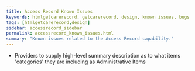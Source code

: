 ```yaml
---
title: Access Record Known Issues
keywords: htmlgetcarerecord, getcarerecord, design, known issues, bugs
tags: [htmlgetcarerecord,design]
sidebar: accessrecord_sidebar
permalink: accessrecord_known_issues.html
summary: "Known issues related to the Access Record capability."
---
```


- Providers to supply high-level summary description as to what items 'categories' they are including as Administrative Items
